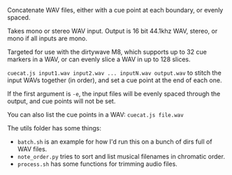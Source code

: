 Concatenate WAV files, either with a cue point at each boundary, or evenly spaced.

Takes mono or stereo WAV input. Output is 16 bit 44.1khz WAV, stereo, or mono if all inputs are mono.

Targeted for use with the dirtywave M8, which supports up to 32 cue markers in a WAV, or can evenly slice a WAV in up to 128 slices.

`cuecat.js input1.wav input2.wav ... inputN.wav output.wav` to stitch the input WAVs together (in order), and set
a cue point at the end of each one.

If the first argument is `-e`, the input files will be evenly spaced through the output, and cue points will not be set.

You can also list the cue points in a WAV: `cuecat.js file.wav`

The utils folder has some things:

* `batch.sh` is an example for how I'd run this on a bunch of dirs full of WAV files.
* `note_order.py` tries to sort and list musical filenames in chromatic order.
* `process.sh` has some functions for trimming audio files.
